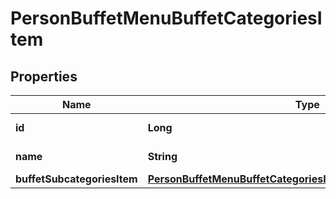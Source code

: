 # PersonBuffetMenuBuffetCategoriesItem

## Properties
Name | Type | Description | Notes
------------ | ------------- | ------------- | -------------
**id** | **Long** | Идентификатор категории. |  [optional]
**name** | **String** | Название категории. |  [optional]
**buffetSubcategoriesItem** | [**PersonBuffetMenuBuffetCategoriesItemBuffetSubcategoriesItem**](PersonBuffetMenuBuffetCategoriesItemBuffetSubcategoriesItem.md) |  |  [optional]
